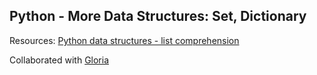 ## Python - More Data Structures: Set, Dictionary

Resources: [Python data structures - list comprehension ](https://docs.python.org/3/tutorial/datastructures.html#list-comprehensions)

Collaborated with [Gloria](https://github.com/nappybrainiac)
